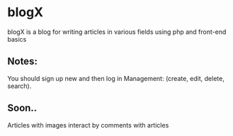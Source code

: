 # blogX
blogX is a blog for writing articles in various fields using php and front-end basics

## Notes:
You should sign up new and then log in
Management: (create, edit, delete, search).
## Soon..
Articles with images 
interact by comments with articles
